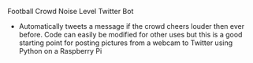 Football Crowd Noise Level Twitter Bot

- Automatically tweets a message if the crowd cheers louder then ever before. Code can easily be modified for other uses but this is a good starting point for posting pictures from a webcam to Twitter using Python on a Raspberry Pi